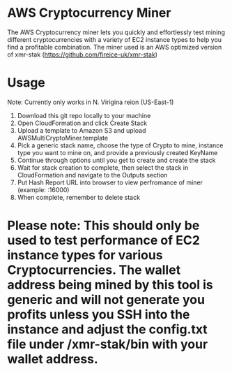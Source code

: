 # AWS Cryptocurrency Miner 
The AWS Cryptocurrency miner lets you quickly and effortlessly test mining different cryptocurrencies with a variety of EC2 instance types to help you find a profitable combination.  The miner used is an AWS optimized version of xmr-stak (https://github.com/fireice-uk/xmr-stak)

# Usage

Note: Currently only works in N. Virigina reion (US-East-1)

1) Download this git repo locally to your machine
2) Open CloudFormation and click Create Stack
3) Upload a template to Amazon S3 and upload AWSMultiCryptoMiner.template
4) Pick a generic stack name, choose the type of Crypto to mine, instance type you want to mine on, and provide a previously created KeyName
5) Continue through options until you get to create and create the stack 
6) Wait for stack creation to complete, then select the stack in CloudFormation and navigate to the Outputs section
7) Put Hash Report URL into browser to view perfromance of miner (example: <public IP of instance>:16000)
8) When complete, remember to delete stack 
  
 
# Please note: This should only be used to test performance of EC2 instance types for various Cryptocurrencies.  The wallet address being mined by this tool is generic and will not generate you profits unless you SSH into the instance and adjust the config.txt file under /xmr-stak/bin with your wallet address.

